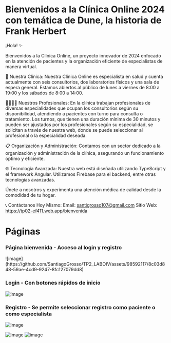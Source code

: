 <h1>Bienvenidos a la Clínica Online 2024 con temática de Dune, la historia de Frank Herbert</h1>
¡Hola! ✨

Bienvenidos a la Clínica Online, un proyecto innovador de 2024 enfocado en la atención de pacientes y la organización eficiente de especialistas de manera virtual.

🏥 Nuestra Clínica:
Nuestra Clínica Online es especialista en salud y cuenta actualmente con seis consultorios, dos laboratorios físicos y una sala de espera general. Estamos abiertos al público de lunes a viernes de 8:00 a 19:00 y los sábados de 8:00 a 14:00.

👩‍⚕️👨‍⚕️ Nuestros Profesionales:
En la clínica trabajan profesionales de diversas especialidades que ocupan los consultorios según su disponibilidad, atendiendo a pacientes con turno para consulta o tratamiento. Los turnos, que tienen una duración mínima de 30 minutos y pueden ser ajustados por los profesionales según su especialidad, se solicitan a través de nuestra web, donde se puede seleccionar al profesional o la especialidad deseada.

📋 Organización y Administración:
Contamos con un sector dedicado a la organización y administración de la clínica, asegurando un funcionamiento óptimo y eficiente.

🌐 Tecnología Avanzada:
Nuestra web está diseñada utilizando TypeScript y el framework Angular. Utilizamos Firebase para el backend, entre otras tecnologías avanzadas.

Únete a nosotros y experimenta una atención médica de calidad desde la comodidad de tu hogar.

📞 Contáctanos Hoy Mismo:
Email: santigrosso107@gmail.com
Sitio Web: https://tp02-ef411.web.app/bienvenida


<h1>Páginas</h1>

<h3>Página bienvenida - Acceso al login y registro</h3>
![image](https://github.com/SantiagoGrosso/TP2_LABOIV/assets/98592117/8c03d848-59ae-4cd9-9247-8fc127079dd8)

<h3>Login - Con botones rápidos de inicio</h3>

![image](https://github.com/SantiagoGrosso/TP2_LABOIV/assets/98592117/42724ad3-19bd-4c7f-9f55-39bfdadbff9a)

<h3>Registro - Se permite seleccionar registro como paciente o como especialista</h3>

![image](https://github.com/SantiagoGrosso/TP2_LABOIV/assets/98592117/ddcb40d0-9ea9-4848-843a-209754615ff8)

![image](https://github.com/SantiagoGrosso/TP2_LABOIV/assets/98592117/041d328f-3609-456e-a76d-f99745cbf9a6)
![image](https://github.com/SantiagoGrosso/TP2_LABOIV/assets/98592117/cb583efc-374d-471d-915b-da0a38a4d325)





